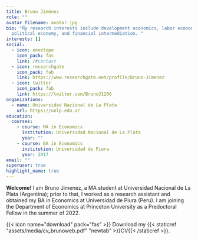 ```yaml
---
title: Bruno Jiménez
role: ""
avatar_filename: avatar.jpg
bio: "My research interests include development economics, labor economics,
  political economy, and financial intermediation. "
interests: []
social:
  - icon: envelope
    icon_pack: fas
    link: /#contact
  - icon: researchgate
    icon_pack: fab
    link: https://www.researchgate.net/profile/Bruno-Jimenez
  - icon: twitter
    icon_pack: fab
    link: https://twitter.com/BrunoJ1206
organizations:
  - name: Universidad Nacional de La Plata
    url: https://unlp.edu.ar
education:
  courses:
    - course: MA in Economics
      institution: Universidad Nacional de La Plata
      year: ""
    - course: BA in Economics
      institution: Universidad de Piura
      year: 2017
email: ""
superuser: true
highlight_name: true
---
```

**Welcome!** I am Bruno Jimenez, a MA student at Universidad Nacional de La Plata (Argentina); prior to that, I worked as a research assistant and obtained my BA in Economics at Universidad de Piura (Peru). I am joining the Department of Economics at Princeton University as a Predoctoral Fellow in the summer of 2022. 

{{< icon name="download" pack="fas" >}} Download my {{< staticref "assets/media/cv_brunoweb.pdf" "newtab" >}}CV{{< /staticref >}}.